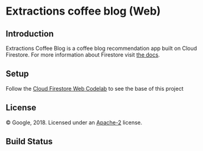 # Extractions coffee blog (Web)

## Introduction

Extractions Coffee Blog is a coffee blog recommendation app built on Cloud Firestore.
For more information about Firestore visit [the docs][firestore-docs].

## Setup

Follow the [Cloud Firestore Web Codelab][codelab] to see the base of this project

## License

© Google, 2018. Licensed under an [Apache-2](./LICENSE) license.

## Build Status

[codelab]: https://codelabs.developers.google.com/codelabs/firestore-web
[quickstart]: https://github.com/firebase/quickstart-js/tree/master/firestore
[firestore-docs]: https://firebase.google.com/docs/firestore/